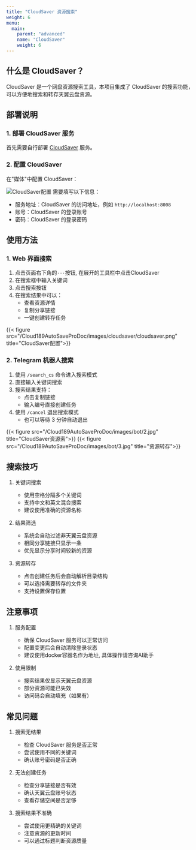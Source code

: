 ```yaml
---
title: "CloudSaver 资源搜索"
weight: 6
menu:
  main:
    parent: "advanced"
    name: "CloudSaver"
    weight: 6
---
```


## 什么是 CloudSaver？

CloudSaver 是一个网盘资源搜索工具，本项目集成了 CloudSaver 的搜索功能，可以方便地搜索和转存天翼云盘资源。

## 部署说明

### 1. 部署 CloudSaver 服务
首先需要自行部署 [CloudSaver](https://github.com/jiangrui1994/CloudSaver) 服务。

### 2. 配置 CloudSaver
在"媒体"中配置 CloudSaver：

![CloudSaver配置](/Cloud189AutoSaveProDoc/images/cloudsaver/image.png)
需要填写以下信息：
- 服务地址：CloudSaver 的访问地址，例如 `http://localhost:8008`
- 账号：CloudSaver 的登录账号
- 密码：CloudSaver 的登录密码

## 使用方法

### 1. Web 界面搜索

1. 点击页面右下角的`···`按钮, 在展开的工具栏中点击CloudSaver
2. 在搜索框中输入关键词
3. 点击搜索按钮
4. 在搜索结果中可以：
   - 查看资源详情
   - 复制分享链接
   - 一键创建转存任务

{{< figure src="/Cloud189AutoSaveProDoc/images/cloudsaver/cloudsaver.png" title="CloudSaver配置">}}

### 2. Telegram 机器人搜索

1. 使用 `/search_cs` 命令进入搜索模式
2. 直接输入关键词搜索
3. 搜索结果支持：
   - 点击复制链接
   - 输入编号直接创建任务
4. 使用 `/cancel` 退出搜索模式
   - 也可以等待 3 分钟自动退出

<div style="display:flex">
{{< figure src="/Cloud189AutoSaveProDoc/images/bot/2.jpg" title="CloudSaver资源索">}}
{{< figure src="/Cloud189AutoSaveProDoc/images/bot/3.jpg" title="资源转存">}}
</div>

## 搜索技巧

1. 关键词搜索
   - 使用空格分隔多个关键词
   - 支持中文和英文混合搜索
   - 建议使用准确的资源名称

2. 结果筛选
   - 系统会自动过滤非天翼云盘资源
   - 相同分享链接只显示一条
   - 优先显示分享时间较新的资源

3. 资源转存
   - 点击创建任务后会自动解析目录结构
   - 可以选择需要转存的文件夹
   - 支持设置保存位置

## 注意事项

1. 服务配置
   - 确保 CloudSaver 服务可以正常访问
   - 配置变更后会自动清除登录状态
   - 建议使用docker容器名作为地址, 具体操作请咨询AI助手

2. 使用限制
   - 搜索结果仅显示天翼云盘资源
   - 部分资源可能已失效
   - 访问码会自动填充（如果有）

## 常见问题

1. 搜索无结果
   - 检查 CloudSaver 服务是否正常
   - 尝试使用不同的关键词
   - 确认账号密码是否正确

2. 无法创建任务
   - 检查分享链接是否有效
   - 确认天翼云盘账号状态
   - 查看存储空间是否足够

3. 搜索结果不准确
   - 尝试使用更精确的关键词
   - 注意资源的更新时间
   - 可以通过标题判断资源质量